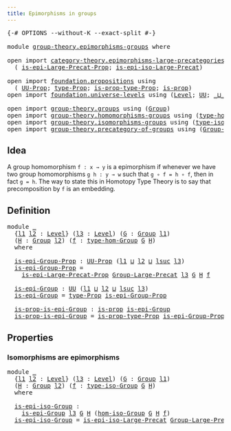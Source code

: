 ```yaml
---
title: Epimorphisms in groups
---
```


<pre class="Agda"><a id="48" class="Symbol">{-#</a> <a id="52" class="Keyword">OPTIONS</a> <a id="60" class="Pragma">--without-K</a> <a id="72" class="Pragma">--exact-split</a> <a id="86" class="Symbol">#-}</a>

<a id="91" class="Keyword">module</a> <a id="98" href="group-theory.epimorphisms-groups.html" class="Module">group-theory.epimorphisms-groups</a> <a id="131" class="Keyword">where</a>

<a id="138" class="Keyword">open</a> <a id="143" class="Keyword">import</a> <a id="150" href="category-theory.epimorphisms-large-precategories.html" class="Module">category-theory.epimorphisms-large-precategories</a> <a id="199" class="Keyword">using</a>
  <a id="207" class="Symbol">(</a> <a id="209" href="category-theory.epimorphisms-large-precategories.html#1431" class="Function">is-epi-Large-Precat-Prop</a><a id="233" class="Symbol">;</a> <a id="235" href="category-theory.epimorphisms-large-precategories.html#2157" class="Function">is-epi-iso-Large-Precat</a><a id="258" class="Symbol">)</a>

<a id="261" class="Keyword">open</a> <a id="266" class="Keyword">import</a> <a id="273" href="foundation.propositions.html" class="Module">foundation.propositions</a> <a id="297" class="Keyword">using</a>
  <a id="305" class="Symbol">(</a> <a id="307" href="foundation-core.propositions.html#1393" class="Function">UU-Prop</a><a id="314" class="Symbol">;</a> <a id="316" href="foundation-core.propositions.html#1495" class="Function">type-Prop</a><a id="325" class="Symbol">;</a> <a id="327" href="foundation-core.propositions.html#1562" class="Function">is-prop-type-Prop</a><a id="344" class="Symbol">;</a> <a id="346" href="foundation-core.propositions.html#1309" class="Function">is-prop</a><a id="353" class="Symbol">)</a>
<a id="355" class="Keyword">open</a> <a id="360" class="Keyword">import</a> <a id="367" href="foundation.universe-levels.html" class="Module">foundation.universe-levels</a> <a id="394" class="Keyword">using</a> <a id="400" class="Symbol">(</a><a id="401" href="Agda.Primitive.html#597" class="Postulate">Level</a><a id="406" class="Symbol">;</a> <a id="408" href="foundation-core.universe-levels.html#235" class="Primitive">UU</a><a id="410" class="Symbol">;</a> <a id="412" href="Agda.Primitive.html#810" class="Primitive Operator">_⊔_</a><a id="415" class="Symbol">;</a> <a id="417" href="Agda.Primitive.html#780" class="Primitive">lsuc</a><a id="421" class="Symbol">)</a>

<a id="424" class="Keyword">open</a> <a id="429" class="Keyword">import</a> <a id="436" href="group-theory.groups.html" class="Module">group-theory.groups</a> <a id="456" class="Keyword">using</a> <a id="462" class="Symbol">(</a><a id="463" href="group-theory.groups.html#2750" class="Function">Group</a><a id="468" class="Symbol">)</a>
<a id="470" class="Keyword">open</a> <a id="475" class="Keyword">import</a> <a id="482" href="group-theory.homomorphisms-groups.html" class="Module">group-theory.homomorphisms-groups</a> <a id="516" class="Keyword">using</a> <a id="522" class="Symbol">(</a><a id="523" href="group-theory.homomorphisms-groups.html#1651" class="Function">type-hom-Group</a><a id="537" class="Symbol">)</a>
<a id="539" class="Keyword">open</a> <a id="544" class="Keyword">import</a> <a id="551" href="group-theory.isomorphisms-groups.html" class="Module">group-theory.isomorphisms-groups</a> <a id="584" class="Keyword">using</a> <a id="590" class="Symbol">(</a><a id="591" href="group-theory.isomorphisms-groups.html#1804" class="Function">type-iso-Group</a><a id="605" class="Symbol">;</a> <a id="607" href="group-theory.isomorphisms-groups.html#1896" class="Function">hom-iso-Group</a><a id="620" class="Symbol">)</a>
<a id="622" class="Keyword">open</a> <a id="627" class="Keyword">import</a> <a id="634" href="group-theory.precategory-of-groups.html" class="Module">group-theory.precategory-of-groups</a> <a id="669" class="Keyword">using</a> <a id="675" class="Symbol">(</a><a id="676" href="group-theory.precategory-of-groups.html#747" class="Function">Group-Large-Precat</a><a id="694" class="Symbol">)</a>
</pre>
## Idea

A group homomorphism `f : x → y` is a epimorphism if whenever we have two group homomorphisms `g h : y → w` such that `g ∘ f = h ∘ f`, then in fact `g = h`. The way to state this in Homotopy Type Theory is to say that precomposition by `f` is an embedding.

## Definition

<pre class="Agda"><a id="991" class="Keyword">module</a> <a id="998" href="group-theory.epimorphisms-groups.html#998" class="Module">_</a>
  <a id="1002" class="Symbol">{</a><a id="1003" href="group-theory.epimorphisms-groups.html#1003" class="Bound">l1</a> <a id="1006" href="group-theory.epimorphisms-groups.html#1006" class="Bound">l2</a> <a id="1009" class="Symbol">:</a> <a id="1011" href="Agda.Primitive.html#597" class="Postulate">Level</a><a id="1016" class="Symbol">}</a> <a id="1018" class="Symbol">(</a><a id="1019" href="group-theory.epimorphisms-groups.html#1019" class="Bound">l3</a> <a id="1022" class="Symbol">:</a> <a id="1024" href="Agda.Primitive.html#597" class="Postulate">Level</a><a id="1029" class="Symbol">)</a> <a id="1031" class="Symbol">(</a><a id="1032" href="group-theory.epimorphisms-groups.html#1032" class="Bound">G</a> <a id="1034" class="Symbol">:</a> <a id="1036" href="group-theory.groups.html#2750" class="Function">Group</a> <a id="1042" href="group-theory.epimorphisms-groups.html#1003" class="Bound">l1</a><a id="1044" class="Symbol">)</a>
  <a id="1048" class="Symbol">(</a><a id="1049" href="group-theory.epimorphisms-groups.html#1049" class="Bound">H</a> <a id="1051" class="Symbol">:</a> <a id="1053" href="group-theory.groups.html#2750" class="Function">Group</a> <a id="1059" href="group-theory.epimorphisms-groups.html#1006" class="Bound">l2</a><a id="1061" class="Symbol">)</a> <a id="1063" class="Symbol">(</a><a id="1064" href="group-theory.epimorphisms-groups.html#1064" class="Bound">f</a> <a id="1066" class="Symbol">:</a> <a id="1068" href="group-theory.homomorphisms-groups.html#1651" class="Function">type-hom-Group</a> <a id="1083" href="group-theory.epimorphisms-groups.html#1032" class="Bound">G</a> <a id="1085" href="group-theory.epimorphisms-groups.html#1049" class="Bound">H</a><a id="1086" class="Symbol">)</a>
  <a id="1090" class="Keyword">where</a>

  <a id="1099" href="group-theory.epimorphisms-groups.html#1099" class="Function">is-epi-Group-Prop</a> <a id="1117" class="Symbol">:</a> <a id="1119" href="foundation-core.propositions.html#1393" class="Function">UU-Prop</a> <a id="1127" class="Symbol">(</a><a id="1128" href="group-theory.epimorphisms-groups.html#1003" class="Bound">l1</a> <a id="1131" href="Agda.Primitive.html#810" class="Primitive Operator">⊔</a> <a id="1133" href="group-theory.epimorphisms-groups.html#1006" class="Bound">l2</a> <a id="1136" href="Agda.Primitive.html#810" class="Primitive Operator">⊔</a> <a id="1138" href="Agda.Primitive.html#780" class="Primitive">lsuc</a> <a id="1143" href="group-theory.epimorphisms-groups.html#1019" class="Bound">l3</a><a id="1145" class="Symbol">)</a>
  <a id="1149" href="group-theory.epimorphisms-groups.html#1099" class="Function">is-epi-Group-Prop</a> <a id="1167" class="Symbol">=</a>
    <a id="1173" href="category-theory.epimorphisms-large-precategories.html#1431" class="Function">is-epi-Large-Precat-Prop</a> <a id="1198" href="group-theory.precategory-of-groups.html#747" class="Function">Group-Large-Precat</a> <a id="1217" href="group-theory.epimorphisms-groups.html#1019" class="Bound">l3</a> <a id="1220" href="group-theory.epimorphisms-groups.html#1032" class="Bound">G</a> <a id="1222" href="group-theory.epimorphisms-groups.html#1049" class="Bound">H</a> <a id="1224" href="group-theory.epimorphisms-groups.html#1064" class="Bound">f</a>

  <a id="1229" href="group-theory.epimorphisms-groups.html#1229" class="Function">is-epi-Group</a> <a id="1242" class="Symbol">:</a> <a id="1244" href="foundation-core.universe-levels.html#235" class="Primitive">UU</a> <a id="1247" class="Symbol">(</a><a id="1248" href="group-theory.epimorphisms-groups.html#1003" class="Bound">l1</a> <a id="1251" href="Agda.Primitive.html#810" class="Primitive Operator">⊔</a> <a id="1253" href="group-theory.epimorphisms-groups.html#1006" class="Bound">l2</a> <a id="1256" href="Agda.Primitive.html#810" class="Primitive Operator">⊔</a> <a id="1258" href="Agda.Primitive.html#780" class="Primitive">lsuc</a> <a id="1263" href="group-theory.epimorphisms-groups.html#1019" class="Bound">l3</a><a id="1265" class="Symbol">)</a>
  <a id="1269" href="group-theory.epimorphisms-groups.html#1229" class="Function">is-epi-Group</a> <a id="1282" class="Symbol">=</a> <a id="1284" href="foundation-core.propositions.html#1495" class="Function">type-Prop</a> <a id="1294" href="group-theory.epimorphisms-groups.html#1099" class="Function">is-epi-Group-Prop</a>

  <a id="1315" href="group-theory.epimorphisms-groups.html#1315" class="Function">is-prop-is-epi-Group</a> <a id="1336" class="Symbol">:</a> <a id="1338" href="foundation-core.propositions.html#1309" class="Function">is-prop</a> <a id="1346" href="group-theory.epimorphisms-groups.html#1229" class="Function">is-epi-Group</a>
  <a id="1361" href="group-theory.epimorphisms-groups.html#1315" class="Function">is-prop-is-epi-Group</a> <a id="1382" class="Symbol">=</a> <a id="1384" href="foundation-core.propositions.html#1562" class="Function">is-prop-type-Prop</a> <a id="1402" href="group-theory.epimorphisms-groups.html#1099" class="Function">is-epi-Group-Prop</a>
</pre>
## Properties

### Isomorphisms are epimorphisms

<pre class="Agda"><a id="1483" class="Keyword">module</a> <a id="1490" href="group-theory.epimorphisms-groups.html#1490" class="Module">_</a>
  <a id="1494" class="Symbol">{</a><a id="1495" href="group-theory.epimorphisms-groups.html#1495" class="Bound">l1</a> <a id="1498" href="group-theory.epimorphisms-groups.html#1498" class="Bound">l2</a> <a id="1501" class="Symbol">:</a> <a id="1503" href="Agda.Primitive.html#597" class="Postulate">Level</a><a id="1508" class="Symbol">}</a> <a id="1510" class="Symbol">(</a><a id="1511" href="group-theory.epimorphisms-groups.html#1511" class="Bound">l3</a> <a id="1514" class="Symbol">:</a> <a id="1516" href="Agda.Primitive.html#597" class="Postulate">Level</a><a id="1521" class="Symbol">)</a> <a id="1523" class="Symbol">(</a><a id="1524" href="group-theory.epimorphisms-groups.html#1524" class="Bound">G</a> <a id="1526" class="Symbol">:</a> <a id="1528" href="group-theory.groups.html#2750" class="Function">Group</a> <a id="1534" href="group-theory.epimorphisms-groups.html#1495" class="Bound">l1</a><a id="1536" class="Symbol">)</a>
  <a id="1540" class="Symbol">(</a><a id="1541" href="group-theory.epimorphisms-groups.html#1541" class="Bound">H</a> <a id="1543" class="Symbol">:</a> <a id="1545" href="group-theory.groups.html#2750" class="Function">Group</a> <a id="1551" href="group-theory.epimorphisms-groups.html#1498" class="Bound">l2</a><a id="1553" class="Symbol">)</a> <a id="1555" class="Symbol">(</a><a id="1556" href="group-theory.epimorphisms-groups.html#1556" class="Bound">f</a> <a id="1558" class="Symbol">:</a> <a id="1560" href="group-theory.isomorphisms-groups.html#1804" class="Function">type-iso-Group</a> <a id="1575" href="group-theory.epimorphisms-groups.html#1524" class="Bound">G</a> <a id="1577" href="group-theory.epimorphisms-groups.html#1541" class="Bound">H</a><a id="1578" class="Symbol">)</a>
  <a id="1582" class="Keyword">where</a>

  <a id="1591" href="group-theory.epimorphisms-groups.html#1591" class="Function">is-epi-iso-Group</a> <a id="1608" class="Symbol">:</a>
    <a id="1614" href="group-theory.epimorphisms-groups.html#1229" class="Function">is-epi-Group</a> <a id="1627" href="group-theory.epimorphisms-groups.html#1511" class="Bound">l3</a> <a id="1630" href="group-theory.epimorphisms-groups.html#1524" class="Bound">G</a> <a id="1632" href="group-theory.epimorphisms-groups.html#1541" class="Bound">H</a> <a id="1634" class="Symbol">(</a><a id="1635" href="group-theory.isomorphisms-groups.html#1896" class="Function">hom-iso-Group</a> <a id="1649" href="group-theory.epimorphisms-groups.html#1524" class="Bound">G</a> <a id="1651" href="group-theory.epimorphisms-groups.html#1541" class="Bound">H</a> <a id="1653" href="group-theory.epimorphisms-groups.html#1556" class="Bound">f</a><a id="1654" class="Symbol">)</a>
  <a id="1658" href="group-theory.epimorphisms-groups.html#1591" class="Function">is-epi-iso-Group</a> <a id="1675" class="Symbol">=</a> <a id="1677" href="category-theory.epimorphisms-large-precategories.html#2157" class="Function">is-epi-iso-Large-Precat</a> <a id="1701" href="group-theory.precategory-of-groups.html#747" class="Function">Group-Large-Precat</a> <a id="1720" href="group-theory.epimorphisms-groups.html#1511" class="Bound">l3</a> <a id="1723" href="group-theory.epimorphisms-groups.html#1524" class="Bound">G</a> <a id="1725" href="group-theory.epimorphisms-groups.html#1541" class="Bound">H</a> <a id="1727" href="group-theory.epimorphisms-groups.html#1556" class="Bound">f</a>
</pre>